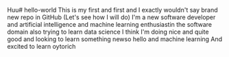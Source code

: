 Huu# hello-world
This is my first and first and I exactly wouldn't say brand new repo in GitHub (Let's see how I will do)
I'm a new software developer and artificial intelligence and machine learning enthusiastin the software domain also trying to learn data science
I think I'm doing nice and quite good and looking to learn something newso hello and machine learning
And excited to learn oytorich
